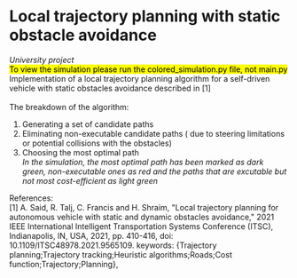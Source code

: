# Local trajectory planning with static obstacle avoidance
*University project*<br>
<mark>To view the simulation please run the colored_simulation.py file, not main.py</mark><br>
Implementation of a local trajectory planning algorithm for a self-driven vehicle with static obstacles avoidance described in [1] <br><br>
The breakdown of the algorithm:
1. Generating a set of candidate paths
2. Eliminating non-executable candidate paths ( due to steering limitations or potential collisions with the obstacles)
3. Choosing the most optimal path
<br>*In the simulation, the most optimal path has been marked as dark green, non-executable ones as red and the paths that are excutable but not most cost-efficient as light green*<br>

References: <br>
[1] A. Said, R. Talj, C. Francis and H. Shraim, "Local trajectory planning for autonomous vehicle with static and dynamic obstacles avoidance," 2021 IEEE International Intelligent Transportation Systems Conference (ITSC), Indianapolis, IN, USA, 2021, pp. 410-416, doi: 10.1109/ITSC48978.2021.9565109.
keywords: {Trajectory planning;Trajectory tracking;Heuristic algorithms;Roads;Cost function;Trajectory;Planning},
